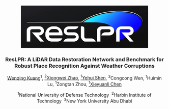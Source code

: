 <p align="center">
  <img src="./docs/figs/ResLPR_logo.png" alt="Project Logo" width="400"/>
</p>

<h3 align="center">ResLPR: A LiDAR Data Restoration Network and Benchmark for Robust Place Recognition Against Weather Corruptions</h3>

<p align="center">
  <a href="https://github.com/KuangWenqing">Wenqing Kuang</a><sup>1</sup>,
  <a href="https://github.com/Grandzxw"><sup>2</sup>Xiongwei Zhao</a>,
  <a href="https://github.com/shenyehui"><sup>1</sup>Yehui Shen</a>,
  <sup>3</sup>Congcong Wen,
  <sup>1</sup>Huimin Lu,
  <sup>1</sup>Zongtan Zhou,
  <a href="https://github.com/Chen-Xieyuanli"><sup>1</sup>Xieyuanli Chen</a>
</p>

<p align="center"><sup>1</sup>National University of Defense Technology&nbsp;&nbsp;<sup>2</sup>Harbin Institute of Technology&nbsp;&nbsp;<sup>3</sup>New York University Abu Dhabi</p>
